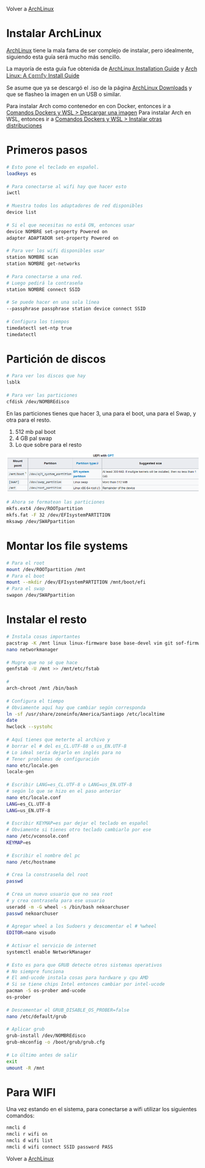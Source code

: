Volver a [ArchLinux](./ArchLinux.md)

# Instalar ArchLinux

[ArchLinux](./ArchLinux.md) tiene la mala fama de ser complejo de instalar, pero idealmente, siguiendo esta guía será mucho más sencillo.

La mayoría de esta guía fue obtenida de [ArchLinux Installation Guide](https://wiki.archlinux.org/title/installation_guide) y [Arch Linux: A ℂ𝕠𝕞𝕗𝕪 Install Guide](https://www.youtube.com/watch?v=68z11VAYMS8)

Se asume que ya se descargó el .iso de la página [ArchLinux Downloads](https://archlinux.org/download/) y que se flasheo la imagen en un USB o similar.

Para instalar Arch como contenedor en con Docker, entonces ir a [Comandos Dockers y WSL > Descargar una imagen](../../Dockers%20y%20WSL/Comandos%20Dockers%20y%20WSL.md#Descargar%20una%20imagen)
Para instalar Arch en WSL, entonces ir a [Comandos Dockers y WSL > Instalar otras distribuciones](../../Dockers%20y%20WSL/Comandos%20Dockers%20y%20WSL.md#Instalar%20otras%20distribuciones)

# Primeros pasos

``` bash
# Esto pone el teclado en español.
loadkeys es

# Para conectarse al wifi hay que hacer esto
iwctl

# Muestra todos los adaptadores de red disponibles
device list 

# Si el que necesitas no está ON, entonces usar
device NOMBRE set-property Powered on
adapter ADAPTADOR set-property Powered on

# Para ver los wifi disponibles usar
station NOMBRE scan
station NOMBRE get-networks

# Para conectarse a una red.
# Luego pedirá la contraseña 
station NOMBRE connect SSID

# Se puede hacer en una sola línea
--passphrase passphrase station device connect SSID

# Configura los tiempos
timedatectl set-ntp true
timedatectl
```

# Partición de discos

```bash
# Para ver los discos que hay
lsblk

# Para ver las particiones
cfdisk /dev/NOMBREdisco
```

En las particiones tienes que hacer 3, una para el boot, una para el Swap, y otra para el resto.

1. 512 mb pal boot
2. 4 GB pal swap
3. Lo que sobre para el resto

![Untitled.png](./Untitled.png)

```bash
# Ahora se formatean las particiones
mkfs.ext4 /dev/ROOTpartition
mkfs.fat -F 32 /dev/EFIsystemPARTITION
mksawp /dev/SWAPpartition
```

# Montar los file systems

```bash
# Para el root
mount /dev/ROOTpartition /mnt
# Para el boot
mount --mkdir /dev/EFIsystemPARTITION /mnt/boot/efi
# Para el swap
swapon /dev/SWAPpartition
```

# Instalar el resto

```bash
# Instala cosas importantes
pacstrap -K /mnt linux linux-firmware base base-devel vim git sof-firmware grub efibootmgr
nano networkmanager

# Mugre que no sé que hace
genfstab -U /mnt >> /mnt/etc/fstab

#
arch-chroot /mnt /bin/bash

# Configura el tiempo
# Obviamente aquí hay que cambiar según corresponda
ln -sf /usr/share/zoneinfo/America/Santiago /etc/localtime
date
hwclock --systohc

# Aquí tienes que meterte al archivo y
# borrar el # del es_CL.UTF-88 o us_EN.UTF-8
# Lo ideal sería dejarlo en inglés para no
# Tener problemas de configuración
nano etc/locale.gen 
locale-gen

# Escribir LANG=es_CL.UTF-8 o LANG=us_EN.UTF-8
# según lo que se hizo en el paso anterior
nano etc/locale.conf
LANG=es_CL.UTF-8
LANG=us_EN.UTF-8

# Escribir KEYMAP=es par dejar el teclado en español
# Obviamente si tienes otro teclado cambiarlo por ese
nano /etc/vconsole.conf
KEYMAP=es

# Escribir el nombre del pc
nano /etc/hostname

# Crea la constraseña del root
passwd

# Crea un nuevo usuario que no sea root
# y crea contraseña para ese usuario
useradd -m -G wheel -s /bin/bash nekoarchuser
passwd nekoarchuser

# Agregar wheel a los Sudoers y descomentar el # %wheel
EDITOR=nano visudo

# Activar el servicio de internet
systemctl enable NetworkManager

# Esto es para que GRUB detecte otros sistemas operativos
# No siempre funciona
# El amd-ucode instala cosas para hardware y cpu AMD
# Si se tiene chips Intel entonces cambiar por intel-ucode
pacman -S os-prober amd-ucode
os-prober

# Descomentar el GRUB_DISABLE_OS_PROBER=false
nano /etc/default/grub

# Aplicar grub
grub-install /dev/NOMBREdisco
grub-mkconfig -o /boot/grub/grub.cfg

# Lo último antes de salir
exit
umount -R /mnt
```

# Para WIFI

Una vez estando en el sistema, para conectarse a wifi utilizar los siguientes comandos:

```bash
nmcli d
nmcli r wifi on
nmcli d wifi list
nmcli d wifi connect SSID password PASS
```

Volver a [ArchLinux](./ArchLinux.md)
